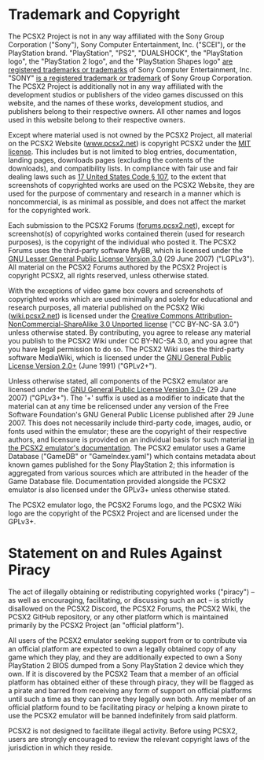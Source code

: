 # Trademark and Copyright

The PCSX2 Project is not in any way affiliated with the Sony Group Corporation ("Sony"), Sony Computer Entertainment, Inc. ("SCEI"), or the PlayStation brand. "PlayStation", "PS2", "DUALSHOCK", the "PlayStation logo", the "PlayStation 2 logo", and the "PlayStation Shapes logo" [are registered trademarks or trademarks](https://www.playstation.com/en-us/legal/copyright-and-trademark-notice/) of Sony Computer Entertainment, Inc. "SONY" [is a registered trademark or trademark](https://www.playstation.com/en-us/legal/copyright-and-trademark-notice/) of Sony Group Corporation. The PCSX2 Project is additionally not in any way affiliated with the development studios or publishers of the video games discussed on this website, and the names of these works, development studios, and publishers belong to their respective owners. All other names and logos used in this website belong to their respective owners.

Except where material used is not owned by the PCSX2 Project, all material on the PCSX2 Website (www.pcsx2.net) is copyright PCSX2 under the [MIT license](https://mit-license.org/). This includes but is not limited to blog entries, documentation, landing pages, downloads pages (excluding the contents of the downloads), and compatibility lists. In compliance with fair use and fair dealing laws such as [17 United States Code § 107](https://www.law.cornell.edu/uscode/text/17/107), to the extent that screenshots of copyrighted works are used on the PCSX2 Website, they are used for the purpose of commentary and research in a manner which is noncommercial, is as minimal as possible, and does not affect the market for the copyrighted work.

Each submission to the PCSX2 Forums ([forums.pcsx2.net](https://forums.pcsx2.net/)), except for screenshot(s) of copyrighted works contained therein (used for research purposes), is the copyright of the individual who posted it. The PCSX2 Forums uses the third-party software MyBB, which is licensed under the [GNU Lesser General Public License Version 3.0](https://www.gnu.org/licenses/lgpl-3.0.html) (29 June 2007) ("LGPLv3"). All material on the PCSX2 Forums authored by the PCSX2 Project is copyright PCSX2, all rights reserved, unless otherwise stated.

With the exceptions of video game box covers and screenshots of copyrighted works which are used minimally and solely for educational and research purposes, all material published on the PCSX2 Wiki ([wiki.pcsx2.net](https://wiki.pcsx2.net/Main_Page)) is licensed under the [Creative Commons Attribution-NonCommercial-ShareAlike 3.0 Unported license](https://creativecommons.org/licenses/by-nc-sa/3.0/) ("CC BY-NC-SA 3.0") unless otherwise stated. By contributing, you agree to release any material you publish to the PCSX2 Wiki under CC BY-NC-SA 3.0, and you agree that you have legal permission to do so. The PCSX2 Wiki uses the third-party software MediaWiki, which is licensed under the [GNU General Public License Version 2.0+](https://www.gnu.org/licenses/old-licenses/gpl-2.0.html) (June 1991) ("GPLv2+").

Unless otherwise stated, all components of the PCSX2 emulator are licensed under the [GNU General Public License Version 3.0+](https://www.gnu.org/licenses/gpl-3.0.en.html) (29 June 2007) ("GPLv3+"). The '+' suffix is used as a modifier to indicate that the material can at any time be relicensed under any version of the Free Software Foundation's GNU General Public License published after 29 June 2007. This does not necessarily include third-party code, images, audio, or fonts used within the emulator; these are the copyright of their respective authors, and licensure is provided on an individual basis for such material [in the PCSX2 emulator's documentation](https://github.com/PCSX2/pcsx2/blob/master/bin/docs/ThirdPartyLicenses.html). The PCSX2 emulator uses a Game Database ("GameDB" or "GameIndex.yaml") which contains metadata about known games published for the Sony PlayStation 2; this information is aggregated from various sources which are attributed in the header of the Game Database file. Documentation provided alongside the PCSX2 emulator is also licensed under the GPLv3+ unless otherwise stated.

The PCSX2 emulator logo, the PCSX2 Forums logo, and the PCSX2 Wiki logo are the copyright of the PCSX2 Project and are licensed under the GPLv3+.

# Statement on and Rules Against Piracy

The act of illegally obtaining or redistributing copyrighted works ("piracy") – as well as encouraging, facilitating, or discussing such an act – is strictly disallowed on the PCSX2 Discord, the PCSX2 Forums, the PCSX2 Wiki, the PCSX2 GitHub repository, or any other platform which is maintained primarily by the PCSX2 Project (an "official platform").

All users of the PCSX2 emulator seeking support from or to contribute via an official platform are expected to own a legally obtained copy of any game which they play, and they are additionally expected to own a Sony PlayStation 2 BIOS dumped from a Sony PlayStation 2 device which they own. If it is discovered by the PCSX2 Team that a member of an official platform has obtained either of these through piracy, they will be flagged as a pirate and barred from receiving any form of support on official platforms until such a time as they can prove they legally own both. Any member of an official platform found to be facilitating piracy _or_ helping a known pirate to use the PCSX2 emulator will be banned indefinitely from said platform.

PCSX2 is not designed to facilitate illegal activity. Before using PCSX2, users are strongly encouraged to review the relevant copyright laws of the jurisdiction in which they reside.
